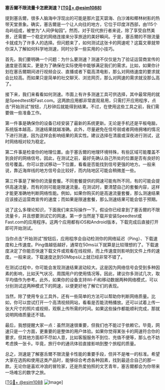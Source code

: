 **塞舌爾不限流量卡怎麽測速？[[TG💪+ @esim1088](https://t.me/s/esim1088)]**

提到塞舌爾，很多人脑海中浮现出的可能是那片蓝天碧海、白沙滩和椰林树影的热带天堂景象。确实，塞舌爾是一个让人向往的地方，它位于印度洋西部，由115个岛屿组成，被誉为“人间伊甸园”。然而，对于现代旅行者来说，除了享受自然美景，还需要一个稳定的网络连接来分享旅途的美好瞬间。于是，塞舌爾的不限流量卡就成为了许多人的选择。但问题来了，如何测试这张卡的网速呢？这篇文章就带你深入了解如何科学地测速，同时分享一些实用的小技巧。

首先，我们要明确一个问题：为什么要测速？测速不仅仅是为了验证运营商宣传的速度是否属实，更是为了确保在实际使用中能够满足我们的需求。比如，如果你计划在塞舌爾期间进行视频会议、直播或者下载高清电影，那么对网络速度的要求就会比较高。而如果只是简单的社交聊天、浏览网页，那么对网速的需求就没那么高了。

接下来，我们来看看如何测速。市面上有许多测速工具可供选择，其中最常用的就是Speedtest和Fast.com。这两款应用都非常直观易用，只需打开应用程序，点击“开始测试”按钮，几秒钟后就能得到结果。不过，在使用这些工具之前，我们需要做一些准备工作。

第一件事是确保你的设备已经安装了最新的系统更新。无论是手机还是平板电脑，系统版本越高，测速结果就越准确。此外，尽量避免在信号弱或者网络拥堵的情况下进行测速，因为这样会影响结果的真实性。建议选择在清晨或深夜进行测试，这时网络相对较为稳定。

第二件事是检查你的地理位置。由于塞舌爾的地理环境特殊，有些区域可能覆盖不到良好的网络信号。因此，在测试之前，最好先确认自己所处的位置是否有良好的信号覆盖。你可以尝试移动一下位置，看看是否能找到信号更强的地方。一般来说，靠近海岸线的地方信号会比较好，而内陆地区可能会稍微差一些。

第三件事是了解你的流量套餐。不同套餐提供的网速可能有所不同，有的可能会提供高速流量，而有的则可能是限速流量。在测试时，要清楚自己的套餐内容，这样才能更准确地判断网络性能。例如，如果你购买的是高速流量套餐，那么测速结果应该接近运营商宣传的速度；而如果是限速套餐，那么测速结果可能会低于预期。

说了这么多理论知识，下面我们来实际操作一下。假设你已经拿到了塞舌爾的不限流量卡，并且想要测试它的网速。第一步当然是下载并安装Speedtest或Fast.com的应用程序。这两个应用都有iOS和Android版本，下载完成后直接打开即可开始测试。

当你点击“开始测试”按钮后，应用程序会自动检测你的网络延迟（Ping）、下载速度和上传速度。Ping值越低越好，通常在50ms以下就算是比较理想的了。下载速度决定了你能否快速下载文件或观看在线视频，而上传速度则影响到文件上传的速度。一般来说，下载速度达到50Mbps以上就已经非常不错了。

在测试过程中，你可能会发现测速结果波动较大。这是因为网络信号会受到多种因素的影响，比如天气状况、周围用户的使用情况等。因此，建议你多测试几次，取平均值作为参考。此外，如果你的设备支持Wi-Fi和移动数据两种网络模式，可以分别测试这两种模式下的网速，以便更好地了解它们的表现。

当然，除了使用专业工具外，还有一些简单的方法可以帮助你判断网络质量。比如，你可以尝试打开一个高清视频网站，看看是否能流畅播放。还可以试着上传一张大尺寸的照片或视频，观察上传所需的时间。如果这些操作都能顺利完成，那就说明网络质量还不错。

最后，我想提醒大家一点：虽然测速很重要，但我们也不能过于依赖它。毕竟，网速只是一个方面，更重要的是整体的用户体验。如果你觉得某张卡的网速符合你的要求，但其他方面却不尽如人意，比如客服服务不到位、充值不便等，那么也不妨考虑换一张卡。毕竟，旅行中的通讯体验直接影响到整个旅程的质量。

总之，测速是了解塞舌爾不限流量卡性能的重要手段，但并不是唯一的标准。希望大家在选购和使用这类产品时，能够综合考虑各种因素，找到最适合自己的那一款。无论你是喜欢冲浪的冒险家，还是热爱拍照的文艺青年，塞舌爾都会为你带来一场难忘的数字之旅。

[[TG💪+ @esim1088](https://t.me/s/esim1088) ![Image](https://i.postimg.cc/4NQfJmqS/Snipaste-2025-05-13-00-14-12.png)]